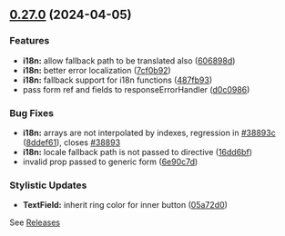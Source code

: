 

## [0.27.0](https://github.com/PlusAuth/plusauth-widget/compare/v0.26.0...v0.27.0) (2024-04-05)


### Features

* **i18n:** allow fallback path to be translated also ([606898d](https://github.com/PlusAuth/plusauth-widget/commit/606898dfbe533e254f145d0ad0ce5602daaba4bd))
* **i18n:** better error localization ([7cf0b92](https://github.com/PlusAuth/plusauth-widget/commit/7cf0b92f8244bd764ed8469158276cf7733c71d4))
* **i18n:** fallback support for i18n functions ([487fb93](https://github.com/PlusAuth/plusauth-widget/commit/487fb93c38f9dcf0de674ed8c724592238475934))
* pass form ref and fields to responseErrorHandler ([d0c0986](https://github.com/PlusAuth/plusauth-widget/commit/d0c09861aca3eb58bd7a59e51b86c08f1bac96d9))


### Bug Fixes

* **i18n:** arrays are not interpolated by indexes, regression in [#38893c](https://github.com/PlusAuth/plusauth-widget/issues/38893c) ([8ddef61](https://github.com/PlusAuth/plusauth-widget/commit/8ddef61871582d706a06afc5a1f012f47c4def07)), closes [#38893](https://github.com/PlusAuth/plusauth-widget/issues/38893)
* **i18n:** locale fallback path is not passed to directive ([16dd6bf](https://github.com/PlusAuth/plusauth-widget/commit/16dd6bf7e2426edb2451c58205222579607587e8))
* invalid prop passed to generic form ([6e90c7d](https://github.com/PlusAuth/plusauth-widget/commit/6e90c7d99b4046fbd6a15c5d1100704d9de4c70a))


### Stylistic Updates

* **TextField:** inherit ring color for inner button ([05a72d0](https://github.com/PlusAuth/plusauth-widget/commit/05a72d032d654b77ad1344ab9aa30d9d70e7d17f))

See [Releases](https://github.com/PlusAuth/plusauth-widget/releases)
